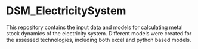 # DSM_ElectricitySystem

This repository contains the input data and models for calculating metal stock dynamics of the electricity system.
Different models were created for the assessed technologies, including both excel and python based models.
